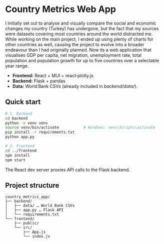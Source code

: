 
# Country Metrics Web App

I initially set out to analyse and visually compare the social and economic changes my country (Turkey) has undergone, but the fact that my sources were datasets covering most countries around the world distracted me. While working on the main project, I ended up using plenty of charts for other countries as well, causing the project to evolve into a broader endeavour than I had originally planned.
Now its a web application that visualises GDP per capita, net migration, unemployment rate, total population and population growth for up to five countries over a selectable year range.

* **Frontend:** React + MUI + react‑plotly.js  
* **Backend:** Flask + pandas  
* **Data:** World Bank CSVs (already included in *backend/data/*).

## Quick start

```bash
# 1. Backend
cd backend
python -m venv venv
source venv/bin/activate           # Windows: venv\Scripts\activate
pip install -r requirements.txt
python app.py                      

# 2. Frontend
cd ../frontend
npm install
npm start                          
```

The React dev server proxies API calls to the Flask backend.

## Project structure

```
country_metrics_app/
├── backend/
│   ├── data/ … World Bank CSVs
│   ├── app.py … Flask API
│   └── requirements.txt
└── frontend/
    ├── public/
    └── src/
        ├── App.js
        └── index.js
```


